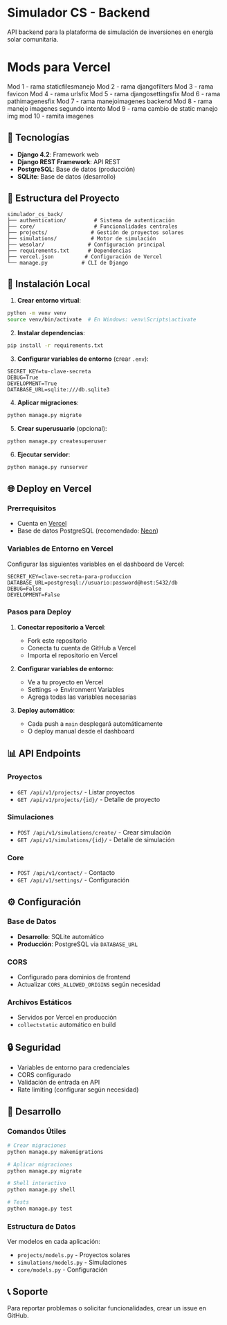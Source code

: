 # Simulador CS - Backend

API backend para la plataforma de simulación de inversiones en energía solar comunitaria.

# Mods para Vercel

Mod 1 - rama staticfilesmanejo
Mod 2 - rama djangofilters
Mod 3 - rama favicon
Mod 4 - rama urlsfix
Mod 5 - rama djangosettingsfix
Mod 6 - rama pathimagenesfix
Mod 7 - rama manejoimagenes backend
Mod 8 - rama manejo imagenes segundo intento
Mod 9 - rama cambio de static manejo img
mod 10 - ramita imagenes

## 🚀 Tecnologías

- **Django 4.2**: Framework web
- **Django REST Framework**: API REST
- **PostgreSQL**: Base de datos (producción)
- **SQLite**: Base de datos (desarrollo)

## 📁 Estructura del Proyecto

```
simulador_cs_back/
├── authentication/         # Sistema de autenticación
├── core/                   # Funcionalidades centrales
├── projects/              # Gestión de proyectos solares
├── simulations/           # Motor de simulación
├── wesolar/              # Configuración principal
├── requirements.txt      # Dependencias
├── vercel.json          # Configuración de Vercel
└── manage.py           # CLI de Django
```

## 🔧 Instalación Local

1. **Crear entorno virtual**:
```bash
python -m venv venv
source venv/bin/activate  # En Windows: venv\Scripts\activate
```

2. **Instalar dependencias**:
```bash
pip install -r requirements.txt
```

3. **Configurar variables de entorno** (crear `.env`):
```
SECRET_KEY=tu-clave-secreta
DEBUG=True
DEVELOPMENT=True
DATABASE_URL=sqlite:///db.sqlite3
```

4. **Aplicar migraciones**:
```bash
python manage.py migrate
```

5. **Crear superusuario** (opcional):
```bash
python manage.py createsuperuser
```

6. **Ejecutar servidor**:
```bash
python manage.py runserver
```

## 🌐 Deploy en Vercel

### Prerrequisitos
- Cuenta en [Vercel](https://vercel.com)
- Base de datos PostgreSQL (recomendado: [Neon](https://neon.tech))

### Variables de Entorno en Vercel
Configurar las siguientes variables en el dashboard de Vercel:

```
SECRET_KEY=clave-secreta-para-produccion
DATABASE_URL=postgresql://usuario:password@host:5432/db
DEBUG=False
DEVELOPMENT=False
```

### Pasos para Deploy

1. **Conectar repositorio a Vercel**:
   - Fork este repositorio
   - Conecta tu cuenta de GitHub a Vercel
   - Importa el repositorio en Vercel

2. **Configurar variables de entorno**:
   - Ve a tu proyecto en Vercel
   - Settings → Environment Variables
   - Agrega todas las variables necesarias

3. **Deploy automático**:
   - Cada push a `main` desplegará automáticamente
   - O deploy manual desde el dashboard

## 📊 API Endpoints

### Proyectos
- `GET /api/v1/projects/` - Listar proyectos
- `GET /api/v1/projects/{id}/` - Detalle de proyecto

### Simulaciones
- `POST /api/v1/simulations/create/` - Crear simulación
- `GET /api/v1/simulations/{id}/` - Detalle de simulación

### Core
- `POST /api/v1/contact/` - Contacto
- `GET /api/v1/settings/` - Configuración

## ⚙️ Configuración

### Base de Datos
- **Desarrollo**: SQLite automático
- **Producción**: PostgreSQL via `DATABASE_URL`

### CORS
- Configurado para dominios de frontend
- Actualizar `CORS_ALLOWED_ORIGINS` según necesidad

### Archivos Estáticos
- Servidos por Vercel en producción
- `collectstatic` automático en build

## 🔒 Seguridad

- Variables de entorno para credenciales
- CORS configurado
- Validación de entrada en API
- Rate limiting (configurar según necesidad)

## 📝 Desarrollo

### Comandos Útiles
```bash
# Crear migraciones
python manage.py makemigrations

# Aplicar migraciones
python manage.py migrate

# Shell interactivo
python manage.py shell

# Tests
python manage.py test
```

### Estructura de Datos
Ver modelos en cada aplicación:
- `projects/models.py` - Proyectos solares
- `simulations/models.py` - Simulaciones
- `core/models.py` - Configuración

## 📞 Soporte

Para reportar problemas o solicitar funcionalidades, crear un issue en GitHub.

